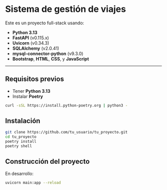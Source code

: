 
# Sistema de gestión de viajes

Este es un proyecto full-stack usando:

- **Python 3.13**
- **FastAPI** (v0.115.x)
- **Uvicorn** (v0.34.3)
- **SQLAlchemy** (v2.0.41)
- **mysql-connector-python** (v9.3.0)
- **Bootstrap**, **HTML**, **CSS**, y **JavaScript**

---

## Requisitos previos

- Tener **Python 3.13**
- Instalar **Poetry**

```bash
curl -sSL https://install.python-poetry.org | python3 -
```
## Instalación
```bash
git clone https://github.com/tu_usuario/tu_proyecto.git
cd tu_proyecto
poetry install
poetry shell        
```
## Construcción del proyecto

En desarrollo:
```bash
uvicorn main:app --reload
```

